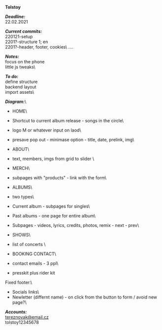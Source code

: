 **Tolstoy**  

***Deadline:***\
22.02.2021

***Current commits:***\
220121-setup\
2201?-structure 1; en\
2201?-header, footer, cookies\\
....

***Notes:***\
focus on the phone\
little js tweaks\\

***To do:***\
define structure\
backend layout\
import assets\\

***Diagram:***\
-	HOME\
-	Shortcut to current album release - songs in the circle\
-	logo M or whatever input on laod\
- 	presave pop out - minimase option - title, date, prelink, img\\

-	ABOUT\
- text, members, imgs from grid to slider \\

-	MERCH\
 - subpages with "products" - link with the form\\

-	ALBUMS\
-   two types\\

-   Current album - subpages for singles\
-   Past albums - one page for entire album\
-   Subpages - videos, lyrics, credits, photos, remix - next - prev\\

-	SHOWS\ 
-   list of concerts \\

-   BOOKING CONTACT\ 
-   contact emails - 3 ppl\ 
-   presskit plus rider kit

Fixed footer:\
-	Socials links\
-	Newletter (differnt name) - on click from the button to form / avoid new page?\\

***Accounts:***\
tereznovak@email.cz\
tolstoy12345678
